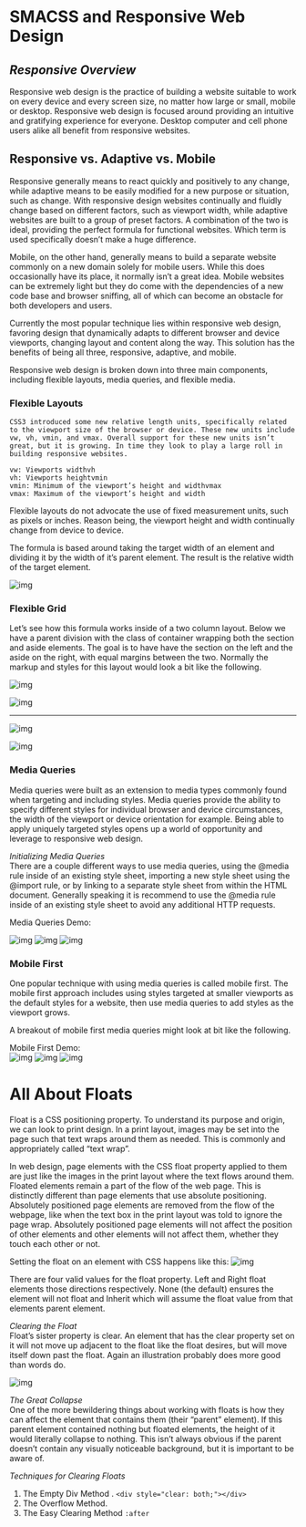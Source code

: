 # SMACSS and Responsive Web Design

## _Responsive Overview_
Responsive web design is the practice of building a website suitable to work on every device and every screen size, no matter how large or small, mobile or desktop. Responsive web design is focused around providing an intuitive and gratifying experience for everyone. Desktop computer and cell phone users alike all benefit from responsive websites.

## Responsive vs. Adaptive vs. Mobile
Responsive generally means to react quickly and positively to any change, while adaptive means to be easily modified for a new purpose or situation, such as change. With responsive design websites continually and fluidly change based on different factors, such as viewport width, while adaptive websites are built to a group of preset factors. A combination of the two is ideal, providing the perfect formula for functional websites. Which term is used specifically doesn’t make a huge difference.<br>

Mobile, on the other hand, generally means to build a separate website commonly on a new domain solely for mobile users. While this does occasionally have its place, it normally isn’t a great idea. Mobile websites can be extremely light but they do come with the dependencies of a new code base and browser sniffing, all of which can become an obstacle for both developers and users. <br>

Currently the most popular technique lies within responsive web design, favoring design that dynamically adapts to different browser and device viewports, changing layout and content along the way. This solution has the benefits of being all three, responsive, adaptive, and mobile.<br>

Responsive web design is broken down into three main components, including flexible layouts, media queries, and flexible media.

### Flexible Layouts
```Relative Viewport Lengths
CSS3 introduced some new relative length units, specifically related to the viewport size of the browser or device. These new units include vw, vh, vmin, and vmax. Overall support for these new units isn’t great, but it is growing. In time they look to play a large roll in building responsive websites.

vw: Viewports widthvh
vh: Viewports heightvmin
vmin: Minimum of the viewport’s height and widthvmax
vmax: Maximum of the viewport’s height and width

```
Flexible layouts do not advocate the use of fixed measurement units, such as pixels or inches. Reason being, the viewport height and width continually change from device to device. 

The formula is based around taking the target width of an element and dividing it by the width of it’s parent element. The result is the relative width of the target element.

![img](./img/formula-1.PNG)

### Flexible Grid
Let’s see how this formula works inside of a two column layout. Below we have a parent division with the class of container wrapping both the section and aside elements. The goal is to have have the section on the left and the aside on the right, with equal margins between the two. Normally the markup and styles for this layout would look a bit like the following.

![img](./img/flexgrid1.PNG)
<br>

![img](./img/flexgrid2.PNG)

***
![img](./img/flexgrid3.PNG)
<br>

![img](./img/flexgrid4.PNG)


### Media Queries
Media queries were built as an extension to media types commonly found when targeting and including styles. Media queries provide the ability to specify different styles for individual browser and device circumstances, the width of the viewport or device orientation for example. Being able to apply uniquely targeted styles opens up a world of opportunity and leverage to responsive web design.<br>

*Initializing Media Queries* <br>
There are a couple different ways to use media queries, using the @media rule inside of an existing style sheet, importing a new style sheet using the @import rule, or by linking to a separate style sheet from within the HTML document. Generally speaking it is recommend to use the @media rule inside of an existing style sheet to avoid any additional HTTP requests.

Media Queries Demo: <br>

![img](./img/media1.PNG)
![img](./img/media2.PNG)
![img](./img/media3.PNG)

### Mobile First
One popular technique with using media queries is called mobile first. The mobile first approach includes using styles targeted at smaller viewports as the default styles for a website, then use media queries to add styles as the viewport grows.<br>

A breakout of mobile first media queries might look at bit like the following.

Mobile First Demo: <br>
![img](./img/mobile1.PNG)
![img](./img/mobile2.PNG)
![img](./img/mobile3.PNG)


# All About Floats
Float is a CSS positioning property. To understand its purpose and origin, we can look to print design. In a print layout, images may be set into the page such that text wraps around them as needed. This is commonly and appropriately called “text wrap”.<br>

In web design, page elements with the CSS float property applied to them are just like the images in the print layout where the text flows around them. Floated elements remain a part of the flow of the web page. This is distinctly different than page elements that use absolute positioning. Absolutely positioned page elements are removed from the flow of the webpage, like when the text box in the print layout was told to ignore the page wrap. Absolutely positioned page elements will not affect the position of other elements and other elements will not affect them, whether they touch each other or not.

Setting the float on an element with CSS happens like this:
![img](./img/float1.PNG)


There are four valid values for the float property. Left and Right float elements those directions respectively. None (the default) ensures the element will not float and Inherit which will assume the float value from that elements parent element.


*Clearing the Float* <br>
Float’s sister property is clear. An element that has the clear property set on it will not move up adjacent to the float like the float desires, but will move itself down past the float. Again an illustration probably does more good than words do.

![img](./img/float2.PNG)


*The Great Collapse* <br>
One of the more bewildering things about working with floats is how they can affect the element that contains them (their “parent” element). If this parent element contained nothing but floated elements, the height of it would literally collapse to nothing. This isn’t always obvious if the parent doesn’t contain any visually noticeable background, but it is important to be aware of.


*Techniques for Clearing Floats* <br>
1. The Empty Div Method . `<div style="clear: both;"></div>`
1. The Overflow Method. 
1. The Easy Clearing Method `:after`
